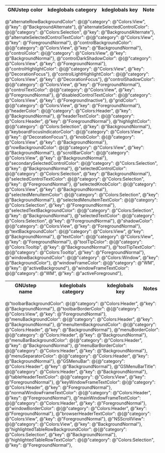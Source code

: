| GNUstep color                     | kdeglobals category | kdeglobals key      | Note                                |
| --------------------------------- | ------------------- | ------------------- | ----------------------------------- |
@"alternateRowBackgroundColor": @{@"category": @"Colors:View", @"key": @"BackgroundAlternate"},
@"alternateSelectedControlColor": @{@"category": @"Colors:Selection", @"key": @"BackgroundAlternate"},
@"alternateSelectedControlTextColor": @{@"category": @"Colors:View", @"key": @"ForegroundNormal"},
@"controlBackgroundColor": @{@"category": @"Colors:View", @"key": @"BackgroundNormal"},
@"controlColor": @{@"category": @"Colors:View", @"key": @"BackgroundNormal"},
@"controlDarkShadowColor": @{@"category": @"Colors:View", @"key": @"ForegroundNormal"},
@"controlHighlightColor": @{@"category": @"Colors:View", @"key": @"DecorationFocus"},
@"controlLightHighlightColor": @{@"category": @"Colors:View", @"key": @"DecorationFocus"},
@"controlShadowColor": @{@"category": @"Colors:View", @"key": @"ForegroundNormal"},
@"controlTextColor": @{@"category": @"Colors:View", @"key": @"ForegroundNormal"},
@"disabledControlTextColor": @{@"category": @"Colors:View", @"key": @"ForegroundInactive"},
@"gridColor": @{@"category": @"Colors:View", @"key": @"ForegroundNormal"},
@"headerColor": @{@"category": @"Colors:Header", @"key": @"BackgroundNormal"},
@"headerTextColor": @{@"category": @"Colors:Header", @"key": @"ForegroundNormal"},
@"highlightColor": @{@"category": @"Colors:Selection", @"key": @"BackgroundNormal"},
@"keyboardFocusIndicatorColor": @{@"category": @"Colors:View", @"key": @"DecorationFocus"},
@"knobColor": @{@"category": @"Colors:View", @"key": @"BackgroundNormal"},
@"rowBackgroundColor": @{@"category": @"Colors:View", @"key": @"BackgroundNormal"},
@"scrollBarColor": @{@"category": @"Colors:View", @"key": @"BackgroundNormal"},
@"secondarySelectedControlColor": @{@"category": @"Colors:Selection", @"key": @"BackgroundNormal"},
@"selectedControlColor": @{@"category": @"Colors:Selection", @"key": @"BackgroundNormal"},
@"selectedControlTextColor": @{@"category": @"Colors:Selection", @"key": @"ForegroundNormal"},
@"selectedKnobColor": @{@"category": @"Colors:View", @"key": @"BackgroundNormal"},
@"selectedMenuItemColor": @{@"category": @"Colors:Selection", @"key": @"BackgroundNormal"},
@"selectedMenuItemTextColor": @{@"category": @"Colors:Selection", @"key": @"ForegroundNormal"},
@"selectedTextBackgroundColor": @{@"category": @"Colors:Selection", @"key": @"BackgroundNormal"},
@"selectedTextColor": @{@"category": @"Colors:Selection", @"key": @"ForegroundNormal"},
@"shadowColor": @{@"category": @"Colors:View", @"key": @"ForegroundNormal"},
@"textBackgroundColor": @{@"category": @"Colors:View", @"key": @"BackgroundNormal"},
@"textColor": @{@"category": @"Colors:View", @"key": @"ForegroundNormal"},
@"toolTipColor": @{@"category": @"Colors:Tooltip", @"key": @"BackgroundNormal"},
@"toolTipTextColor": @{@"category": @"Colors:Tooltip", @"key": @"ForegroundNormal"},
@"windowBackgroundColor": @{@"category": @"Colors:Window", @"key": @"BackgroundColor"},
@"windowFrameColor": @{@"category": @"WM", @"key": @"activeBackground"},
@"windowFrameTextColor": @{@"category": @"WM", @"key": @"activeForeground"},

| GNUstep name                       | kdeglobals category | kdeglobals key   | Notes                       |
| ---------------------------------- | ------------------- | ---------------- | --------------------------- |
@"toolbarBackgroundColor": @{@"category": @"Colors:Header", @"key": @"BackgroundNormal"},
@"toolbarBorderColor": @{@"category": @"Colors:View", @"key": @"ForegroundNormal"},
@"menuBackgroundColor": @{@"category": @"Colors:Header", @"key": @"BackgroundNormal"},
@"menuItemBackgroundColor": @{@"category": @"Colors:Header", @"key": @"BackgroundNormal"},
@"menuBorderColor": @{@"category": @"Colors:Header", @"key": @"BackgroundNormal"},
@"menuBarBackgroundColor": @{@"category": @"Colors:Header", @"key": @"BackgroundNormal"},
@"menuBarBorderColor": @{@"category": @"Colors:Header", @"key": @"BackgroundNormal"},
@"menuSeparatorColor": @{@"category": @"Colors:Header", @"key": @"BackgroundNormal"},
@"GSMenuBar": @{@"category": @"Colors:Header", @"key": @"BackgroundNormal"},
@"GSMenuBarTitle": @{@"category": @"Colors:Header", @"key": @"BackgroundNormal"},
@"tableHeaderTextColor": @{@"category": @"Colors:View", @"key": @"ForegroundNormal"},
@"keyWindowFrameTextColor": @{@"category": @"Colors:Header", @"key": @"ForegroundNormal"},
@"normalWindowFrameTextColor": @{@"category": @"Colors:Header", @"key": @"ForegroundNormal"},
@"mainWindowFrameTextColor": @{@"category": @"Colors:Header", @"key": @"ForegroundNormal"},
@"windowBorderColor": @{@"category": @"Colors:Header", @"key": @"ForegroundNormal"},
@"browserHeaderTextColor": @{@"category": @"Colors:View", @"key": @"ForegroundNormal"},
@"NSScrollView": @{@"category": @"Colors:View", @"key": @"BackgroundNormal"},
@"highlightedTableRowBackgroundColor": @{@"category": @"Colors:Selection", @"key": @"BackgroundNormal"},
@"highlightedTableRowTextColor": @{@"category": @"Colors:Selection", @"key": @"ForegroundNormal"},